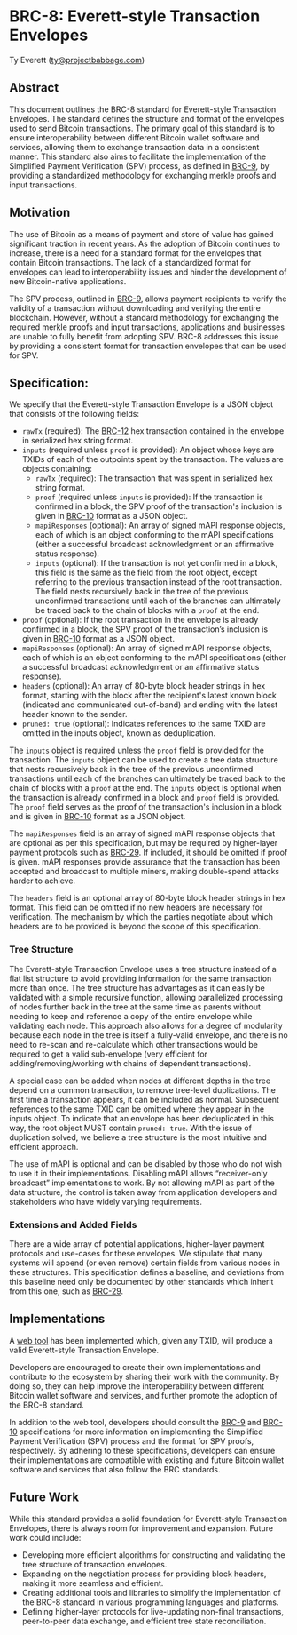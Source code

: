 # BRC-8: Everett-style Transaction Envelopes

Ty Everett (ty@projectbabbage.com)

## Abstract

This document outlines the BRC-8 standard for Everett-style Transaction Envelopes. The standard defines the structure and format of the envelopes used to send Bitcoin transactions. The primary goal of this standard is to ensure interoperability between different Bitcoin wallet software and services, allowing them to exchange transaction data in a consistent manner. This standard also aims to facilitate the implementation of the Simplified Payment Verification (SPV) process, as defined in [BRC-9](./0009.md), by providing a standardized methodology for exchanging merkle proofs and input transactions.

## Motivation

The use of Bitcoin as a means of payment and store of value has gained significant traction in recent years. As the adoption of Bitcoin continues to increase, there is a need for a standard format for the envelopes that contain Bitcoin transactions. The lack of a standardized format for envelopes can lead to interoperability issues and hinder the development of new Bitcoin-native applications.

The SPV process, outlined in [BRC-9](./0009.md), allows payment recipients to verify the validity of a transaction without downloading and verifying the entire blockchain. However, without a standard methodology for exchanging the required merkle proofs and input transactions, applications and businesses are unable to fully benefit from adopting SPV. BRC-8 addresses this issue by providing a consistent format for transaction envelopes that can be used for SPV.

## Specification:

We specify that the Everett-style Transaction Envelope is a JSON object that consists of the following fields:

- `rawTx` (required): The [BRC-12](./0012.md) hex transaction contained in the envelope in serialized hex string format.
- `inputs` (required unless `proof` is provided): An object whose keys are TXIDs of each of the outpoints spent by the transaction. The values are objects containing:
  - `rawTx` (required): The transaction that was spent in serialized hex string format.
  - `proof` (required unless `inputs` is provided): If the transaction is confirmed in a block, the SPV proof of the transaction's inclusion is given in [BRC-10](./0010.md) format as a JSON object.
  - `mapiResponses` (optional): An array of signed mAPI response objects, each of which is an object conforming to the mAPI specifications (either a successful broadcast acknowledgment or an affirmative status response).
  - `inputs` (optional): If the transaction is not yet confirmed in a block, this field is the same as the field from the root object, except referring to the previous transaction instead of the root transaction. The field nests recursively back in the tree of the previous unconfirmed transactions until each of the branches can ultimately be traced back to the chain of blocks with a `proof` at the end.
- `proof` (optional): If the root transaction in the envelope is already confirmed in a block, the SPV proof of the transaction’s inclusion is given in [BRC-10](./0010.md) format as a JSON object.
- `mapiResponses` (optional): An array of signed mAPI response objects, each of which is an object conforming to the mAPI specifications (either a successful broadcast acknowledgment or an affirmative status response).
- `headers` (optional): An array of 80-byte block header strings in hex format, starting with the block after the recipient's latest known block (indicated and communicated out-of-band) and ending with the latest header known to the sender.
- `pruned: true` (optional): Indicates references to the same TXID are omitted in the inputs object, known as deduplication.


The `inputs` object is required unless the `proof` field is provided for the transaction. The `inputs` object can be used to create a tree data structure that nests recursively back in the tree of the previous unconfirmed transactions until each of the branches can ultimately be traced back to the chain of blocks with a `proof` at the end. The `inputs` object is optional when the transaction is already confirmed in a block and `proof` field is provided. The `proof` field serves as the proof of the transaction's inclusion in a block and is given in [BRC-10](./0010.md) format as a JSON object.

The `mapiResponses` field is an array of signed mAPI response objects that are optional as per this specification, but may be required by higher-layer payment protocols such as [BRC-29](../payments/0029.md). If included, it should be omitted if proof is given. mAPI responses provide assurance that the transaction has been accepted and broadcast to multiple miners, making double-spend attacks harder to achieve.

The `headers` field is an optional array of 80-byte block header strings in hex format. This field can be omitted if no new headers are necessary for verification. The mechanism by which the parties negotiate about which headers are to be provided is beyond the scope of this specification.

### Tree Structure

The Everett-style Transaction Envelope uses a tree structure instead of a flat list structure to avoid providing information for the same transaction more than once. The tree structure has advantages as it can easily be validated with a simple recursive function, allowing parallelized processing of nodes further back in the tree at the same time as parents without needing to keep and reference a copy of the entire envelope while validating each node. This approach also allows for a degree of modularity because each node in the tree is itself a fully-valid envelope, and there is no need to re-scan and re-calculate which other transactions would be required to get a valid sub-envelope (very efficient for adding/removing/working with chains of dependent transactions).

A special case can be added when nodes at different depths in the tree depend on a common transaction, to remove tree-level duplications. The first time a transaction appears, it can be included as normal. Subsequent references to the same TXID can be omitted where they appear in the inputs object. To indicate that an envelope has been deduplicated in this way, the root object MUST contain `pruned: true`. With the issue of duplication solved, we believe a tree structure is the most intuitive and efficient approach.

The use of mAPI is optional and can be disabled by those who do not wish to use it in their implementations. Disabling mAPI allows “receiver-only broadcast” implementations to work. By not allowing mAPI as part of the data structure, the control is taken away from application developers and stakeholders who have widely varying requirements.

### Extensions and Added Fields

There are a wide array of potential applications, higher-layer payment protocols and use-cases for these envelopes. We stipulate that many systems will append (or even remove) certain fields from various nodes in these structures. This specification defines a baseline, and deviations from this baseline need only be documented by other standards which inherit from this one, such as [BRC-29](../payments/0029.md).

## Implementations

A [web tool](https://hashwrap.babbage.systems) has been implemented which, given any TXID, will produce a valid Everett-style Transaction Envelope.

Developers are encouraged to create their own implementations and contribute to the ecosystem by sharing their work with the community. By doing so, they can help improve the interoperability between different Bitcoin wallet software and services, and further promote the adoption of the BRC-8 standard.

In addition to the web tool, developers should consult the [BRC-9](./0009.md) and [BRC-10](./0010.md) specifications for more information on implementing the Simplified Payment Verification (SPV) process and the format for SPV proofs, respectively. By adhering to these specifications, developers can ensure their implementations are compatible with existing and future Bitcoin wallet software and services that also follow the BRC standards.

## Future Work

While this standard provides a solid foundation for Everett-style Transaction Envelopes, there is always room for improvement and expansion. Future work could include:

- Developing more efficient algorithms for constructing and validating the tree structure of transaction envelopes.
- Expanding on the negotiation process for providing block headers, making it more seamless and efficient.
- Creating additional tools and libraries to simplify the implementation of the BRC-8 standard in various programming languages and platforms.
- Defining higher-layer protocols for live-updating non-final transactions, peer-to-peer data exchange, and efficient tree state reconciliation.
